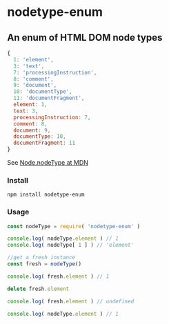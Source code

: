 # nodetype-enum

## An enum of HTML DOM node types

```javascript
{
  1: 'element',
  3: 'text',
  7: 'processingInstruction',
  8: 'comment',
  9: 'document',
  10: 'documentType',
  11: 'documentFragment',
  element: 1,
  text: 3,
  processingInstruction: 7,
  comment: 8,
  document: 9,
  documentType: 10,
  documentFragment: 11
}
```

See [Node.nodeType at MDN](https://developer.mozilla.org/en/docs/Web/API/Node/nodeType)

### Install

`npm install nodetype-enum`

### Usage

```javascript
const nodeType = require( 'nodetype-enum' )

console.log( nodeType.element ) // 1
console.log( nodeType[ 1 ] ) // 'element'

//get a fresh instance
const fresh = nodeType()

console.log( fresh.element ) // 1

delete fresh.element

console.log( fresh.element ) // undefined

console.log( nodeType.element ) // 1
```
